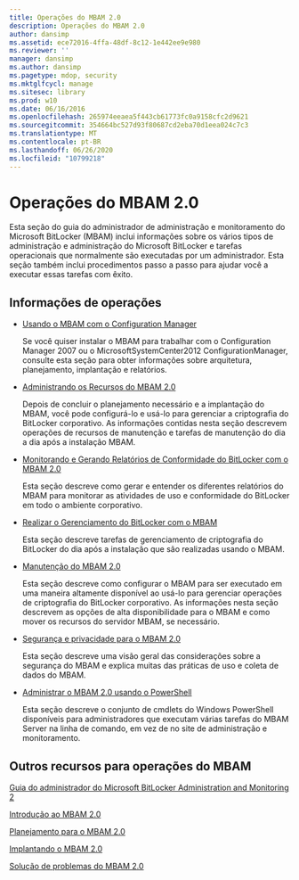 ```yaml
---
title: Operações do MBAM 2.0
description: Operações do MBAM 2.0
author: dansimp
ms.assetid: ece72016-4ffa-48df-8c12-1e442ee9e980
ms.reviewer: ''
manager: dansimp
ms.author: dansimp
ms.pagetype: mdop, security
ms.mktglfcycl: manage
ms.sitesec: library
ms.prod: w10
ms.date: 06/16/2016
ms.openlocfilehash: 265974eeaea5f443cb61773fc0a9158cfc2d9621
ms.sourcegitcommit: 354664bc527d93f80687cd2eba70d1eea024c7c3
ms.translationtype: MT
ms.contentlocale: pt-BR
ms.lasthandoff: 06/26/2020
ms.locfileid: "10799218"
---
```

# Operações do MBAM 2.0


Esta seção do guia do administrador de administração e monitoramento do Microsoft BitLocker (MBAM) inclui informações sobre os vários tipos de administração e administração do Microsoft BitLocker e tarefas operacionais que normalmente são executadas por um administrador. Esta seção também inclui procedimentos passo a passo para ajudar você a executar essas tarefas com êxito.

## Informações de operações


-   [Usando o MBAM com o Configuration Manager](using-mbam-with-configuration-manager.md)

    Se você quiser instalar o MBAM para trabalhar com o Configuration Manager 2007 ou o MicrosoftSystemCenter2012 ConfigurationManager, consulte esta seção para obter informações sobre arquitetura, planejamento, implantação e relatórios.

-   [Administrando os Recursos do MBAM 2.0](administering-mbam-20-features-mbam-2.md)

    Depois de concluir o planejamento necessário e a implantação do MBAM, você pode configurá-lo e usá-lo para gerenciar a criptografia do BitLocker corporativo. As informações contidas nesta seção descrevem operações de recursos de manutenção e tarefas de manutenção do dia a dia após a instalação MBAM.

-   [Monitorando e Gerando Relatórios de Conformidade do BitLocker com o MBAM 2.0](monitoring-and-reporting-bitlocker-compliance-with-mbam-20-mbam-2.md)

    Esta seção descreve como gerar e entender os diferentes relatórios do MBAM para monitorar as atividades de uso e conformidade do BitLocker em todo o ambiente corporativo.

-   [Realizar o Gerenciamento do BitLocker com o MBAM](performing-bitlocker-management-with-mbam-mbam-2.md)

    Esta seção descreve tarefas de gerenciamento de criptografia do BitLocker do dia após a instalação que são realizadas usando o MBAM.

-   [Manutenção do MBAM 2.0](maintaining-mbam-20-mbam-2.md)

    Esta seção descreve como configurar o MBAM para ser executado em uma maneira altamente disponível ao usá-lo para gerenciar operações de criptografia do BitLocker corporativo. As informações nesta seção descrevem as opções de alta disponibilidade para o MBAM e como mover os recursos do servidor MBAM, se necessário.

-   [Segurança e privacidade para o MBAM 2.0](security-and-privacy-for-mbam-20-mbam-2.md)

    Esta seção descreve uma visão geral das considerações sobre a segurança do MBAM e explica muitas das práticas de uso e coleta de dados do MBAM.

-   [Administrar o MBAM 2.0 usando o PowerShell](administering-mbam-20-using-powershell-mbam-2.md)

    Esta seção descreve o conjunto de cmdlets do Windows PowerShell disponíveis para administradores que executam várias tarefas do MBAM Server na linha de comando, em vez de no site de administração e monitoramento.

## Outros recursos para operações do MBAM


[Guia do administrador do Microsoft BitLocker Administration and Monitoring 2](index.md)

[Introdução ao MBAM 2.0](getting-started-with-mbam-20-mbam-2.md)

[Planejamento para o MBAM 2.0](planning-for-mbam-20-mbam-2.md)

[Implantando o MBAM 2.0](deploying-mbam-20-mbam-2.md)

[Solução de problemas do MBAM 2.0](troubleshooting-mbam-20-mbam-2.md)

 

 





